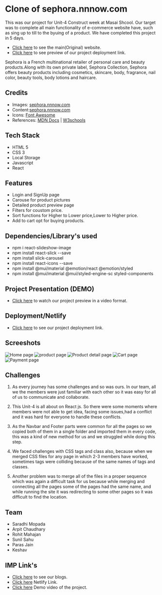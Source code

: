 
# Clone of sephora.nnnow.com

This was our project for Unit-4 Construct week at Masai Shcool. Our target was to complete all main functionality of e-commerce website have, such as sing up to till to the byuing of a product. We have completed this project in 5 days.

- [Click here](https://sephora.nnnow.com/) to see the main(Original) website.
- [Click here](https://fascinating-lily-608479.netlify.app/) to see preview of our project deployment link.

Sephora is a French multinational retailer of personal care and beauty products.Along with its own private label, Sephora Collection, Sephora offers beauty products including cosmetics, skincare, body, fragrance, nail color, beauty tools, body lotions and haircare.


## Credits
- Images: [sephora.nnnow.com](https://sephora.nnnow.com/)
- Content:[sephora.nnnow.com](https://sephora.nnnow.com/)
- Icons: [Font Awesome](https://fontawesome.com/)
- References: [MDN Docs](https://developer.mozilla.org/en-US/) | [W3schools](https://www.w3schools.com/)


## Tech Stack
- HTML 5
- CSS 3
- Local Storage
- Javascript
- React

## Features
- Login and SignUp page
- Carouse for product pictures
- Detailed product preview page
- Filters for coustom price.
- Sort functions for Higher to Lower price,Lower to Higher price.
- Add to cart opt for buying products.

## Dependencies/Library's used
- npm i react-slideshow-image
- npm install react-slick --save
- npm install slick-carousel
- npm install react-icons --save
- npm install @mui/material @emotion/react @emotion/styled
- npm install @mui/material @mui/styled-engine-sc styled-components

## Project Presentation (DEMO) 
- [Click here](https://drive.google.com/file/d/16k-8MvgpEJIjxFu1zIl2DqCgOn7SftRY/view?usp=sharing) to watch our project preview in a video format.

##  Deployment/Netlify
- [Click here](https://fascinating-lily-608479.netlify.app/) to see our project deployment link.
## Screeshots


![Home page](https://www.linkpicture.com/q/WhatsApp-Image-2022-05-07-at-8.05.47-PM.jpeg)
![product page](https://www.linkpicture.com/q/WhatsApp-Image-2022-05-07-at-8.06.30-PM.jpeg)
![Product detail page](https://www.linkpicture.com/q/WhatsApp-Image-2022-05-07-at-8.07.56-PM.jpeg)
![Cart page](https://www.linkpicture.com/q/WhatsApp-Image-2022-05-07-at-8.08.33-PM.jpeg)
![Payment page](https://www.linkpicture.com/q/WhatsApp-Image-2022-05-07-at-8.09.28-PM.jpeg)


## Challenges
1. As every journey has some challenges and so was ours. In our team, all we the members were just familiar with each other so it was easy for all of us to communicate and collaborate.

2. This Unit-4 is all about on React js. So there were some moments where members were not able to get idea, facing some issues,had a conflict and it was hard for everyone to handle these conflicts.

3. As the Navbar and Footer parts were common for all the pages so we copied both of them in a single folder and imported them in every code, this was a kind of new method for us and we struggled while doing this step.

4. We faced challenges with CSS tags and class also, because when we merged CSS files for any page in which 2-3 members have worked, sometimes tags were colliding because of the same names of tags and classes.

5. Another problem was to merge all of the files in a proper sequence which was again a difficult task for us because while merging and connecting all the pages some of the pages had the same name, and while running the site it was redirecting to some other pages so it was difficult to find the location.

## Team
- Saradhi Mopada
- Arpit Chaudhary
- Rohit Mahajan
- Sunil Sahu
- Paras Jain
- Keshav
## IMP Link's

- [Click here](https://medium.com/@kksv1997/masai-collaborative-project-sephorannnow-website-clone-11e2f97da1a7) to see our blogs.
- [Click here](https://fascinating-lily-608479.netlify.app/) Netlify Link.
- [Click here](https://drive.google.com/file/d/16k-8MvgpEJIjxFu1zIl2DqCgOn7SftRY/view?usp=sharing) Demo video of the project.
